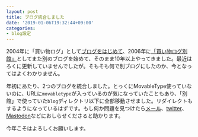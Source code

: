 ```yaml
---
layout: post
title: ブログ統合しました
date: '2019-01-06T19:32:44+09:00'
categories:
- blog設定
---
```


 2004年に「買い物ログ」として[ブログをはじめて](/movabletype/2004/08/post_75.html)、2006年に[「買い物ログ別館」](/blog/2006/01/better_late_than_never.html)としてまた別のブログを始めて、そのまま10年以上やってきました。最近はろくに更新していませんでしたが。そもそも何で別ブログにしたのか、今となってはよくわかりません。

 年初にあたり、2つのブログを統合しました。とっくにMovableType使っていないのに、URLに`movabletype`が入っているのが気になっていたこともあり、「別館」で使っていた`blog`ディレクトリ以下に全部移動させました。リダイレクトもするようになっているはずです。もし何か問題を見つけたら[メール](mailto:skoji@skoji.jp)、[twitter](https://twitter.com/skoji)、[Mastodon](https://bookwor.ms/@skoji)などにおしらせくださると助かります。
 
 今年こそはよろしくお願いします。
